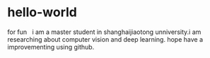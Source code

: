 # hello-world
for fun
   i am a master student in shanghaijiaotong unniversity.i am researching about computer vision and deep learning. hope have a improvementing using github.
